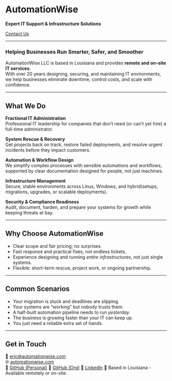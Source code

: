 # AutomationWise
**Expert IT Support & Infrastructure Solutions**

[Contact Us](mailto:eric@automationwise.com)

---

### Helping Businesses Run Smarter, Safer, and Smoother
AutomationWise LLC is based in Louisiana and provides **remote and on-site IT services**.  
With over 20 years designing, securing, and maintaining IT environments, we help businesses eliminate downtime, control costs, and scale with confidence.

---

## What We Do

**Fractional IT Administration**  
Professional IT leadership for companies that don’t need (or can’t yet hire) a full-time administrator.

**System Rescue & Recovery**  
Get projects back on track, restore failed deployments, and resolve urgent incidents before they impact customers.

**Automation & Workflow Design**  
We simplify complex processes with sensible automations and workflows, supported by clear documentation designed for people, not just machines.


**Infrastructure Management**  
Secure, stable environments across Linux, Windows, and hybrid(setups, migrations, upgrades, or scalable deployments).

**Security & Compliance Readiness**  
Audit, document, harden, and prepare your systems for growth while keeping threats at bay.

---

## Why Choose AutomationWise
- Clear scope and fair pricing; no surprises.  
- Fast response and practical fixes, not endless tickets.  
- Experience designing and running *entire infrastructures*, not just single systems.  
- Flexible: short-term rescue, project work, or ongoing partnership.  

---

## Common Scenarios
- Your migration is stuck and deadlines are slipping.  
- Your systems are “working” but nobody trusts them.  
- A half-built automation pipeline needs to run *yesterday*.  
- The business is growing faster than your IT can keep up.  
- You just need a reliable extra set of hands.

---

## Get in Touch
📧 [eric@automationwise.com](mailto:eric@automationwise.com)  
🌐 [automationwise.com](https://automationwise.com)  
 [GitHub (Personal)](https://github.com/redog)
 [GitHub (Org)](https://github.com/automationwise)
 [LinkedIn](https://www.linkedin.com/in/eric-ortego/)
📍 Based in Louisiana - Available remotely or on-site.
